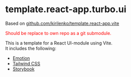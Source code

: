 # template.react-app.turbo.ui

Based on [github.com/kirilenko/template.react-app.vite](https://github.com/kirilenko/template.react-app.vite)

<span style="color: red">Should be replace to own repo as a git submodule.</span>

This is a template for a React UI-module using Vite.  
It includes the following:

- [Emotion](https://emotion.sh/docs/introduction)
- [Tailwind CSS](https://tailwindcss.com/docs)
- [Storybook](https://storybook.js.org/docs/react/get-started/introduction)
